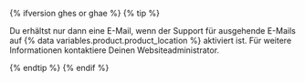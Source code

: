 {% ifversion ghes or ghae %}
  {% tip %}

  Du erhältst nur dann eine E-Mail, wenn der Support für ausgehende E-Mails auf {% data variables.product.product_location %} aktiviert ist. Für weitere Informationen kontaktiere Deinen Websiteadministrator.

  {% endtip %}
{% endif %}
